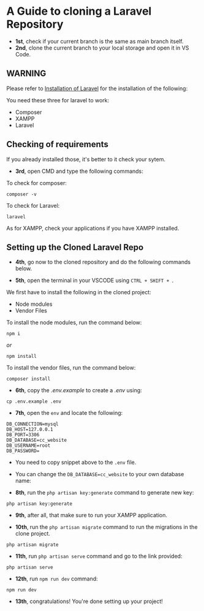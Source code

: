 # A Guide to cloning a Laravel Repository

- __1st__, check if your current branch is the same as main branch itself.
- __2nd__, clone the current branch to your local storage and open it in VS Code.

## WARNING
Please refer to <a href="https://youtu.be/XTDNs4TB_lE?si=sb2QOxhU0OEvEGPX">Installation of Laravel</a> for the installation of the following:

You need these three for laravel to work:
- Composer
- XAMPP
- Laravel

## Checking of requirements
If you already installed those, it's better to it check your sytem.

- __3rd__, open CMD and type the following commands:

To check for composer:
```
composer -v
```

To check for Laravel:
```
laravel
```

As for XAMPP, check your applications if you have XAMPP installed.

## Setting up the Cloned Laravel Repo
- __4th__, go now to the cloned repository and do the following commands below.

- __5th__, open the terminal in your VSCODE using `CTRL + SHIFT + `.

We first have to install the following in the cloned project:

- Node modules
- Vendor Files

To install the node modules, run the command below:
```
npm i
```

*or* 

```
npm install
```

To install the vendor files, run the command below:
```
composer install
```

- __6th__, copy the *.env.example* to create a *.env* using:
```
cp .env.example .env
```

- __7th__, open the `env` and locate the following:
```
DB_CONNECTION=mysql
DB_HOST=127.0.0.1
DB_PORT=3306
DB_DATABASE=cc_website
DB_USERNAME=root
DB_PASSWORD=
```
- You need to copy snippet above to the `.env` file.

- You can change the `DB_DATABASE=cc_website` to your own database name:

- __8th__, run the `php artisan key:generate` command to generate new key:
```
php artisan key:generate
```

- __9th__, after all, that make sure to run your XAMPP application.

- __10th__, run the `php artisan migrate` command to run the migrations in the clone project.
```
php artisan migrate
```

- __11th__, run `php artisan serve` command and go to the link provided:

```
php artisan serve
```

- __12th__, run `npm run dev` command:

```
npm run dev
```

- __13th__, congratulations! You're done setting up your project!